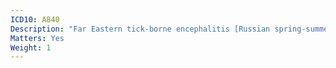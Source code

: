 ```yaml
---
ICD10: A840
Description: "Far Eastern tick-borne encephalitis [Russian spring-summer encephalitis]"
Matters: Yes
Weight: 1
---
```


